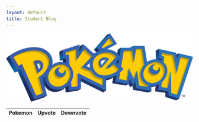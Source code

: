```yaml
---
layout: default
title: Student Blog
---
```


![Alt text](images/pokemon.png)

<!-- HTML table fragment for page -->
<table>
  <thead>
  <tr>
    <th>Pokemon</th>
    <th>Upvote</th>
    <th>Downvote</th>
  </tr>
  </thead>
  <tbody id="result">
    <!-- javascript generated data -->
  </tbody>
</table>

<!-- Script is layed out in a sequence (without a function) and will execute when page is loaded -->
<script>

  // prepare HTML defined "result" container for new output
  const resultContainer = document.getElementById("result");

  // keys for pokemon reactions
  const UPVOTE = "upvote";
  const DOWNVOTE = "downvote";

  // prepare fetch urls
  const url = "https://jarvproject.stu.nighthawkcodingsociety.com/api/pokemons";
  const like_url = url + "/upvote/";  // upvote reaction
  const jeer_url = url + "/downvote/";  // downvote reaction

  // prepare fetch GET options
  const options = {
    method: 'GET', // *GET, POST, PUT, DELETE, etc.
    mode: 'cors', // no-cors, *cors, same-origin
    cache: 'default', // *default, no-cache, reload, force-cache, only-if-cached
    credentials: 'omit', // include, *same-origin, omit
    headers: {
      'Content-Type': 'application/json'
      // 'Content-Type': 'application/x-www-form-urlencoded',
    },
  };
  // prepare fetch PUT options, clones with JS Spread Operator (...)
  const put_options = {...options, method: 'PUT'}; // clones and replaces method

  // fetch the API
  fetch(url, options)
    // response is a RESTful "promise" on any successful fetch
    .then(response => {
      // check for response errors
      if (response.status !== 200) {
          error('GET API response failure: ' + response.status);
          return;
      }
      // valid response will have JSON data
      response.json().then(data => {
          console.log(data);
          for (const row of data) {
            // make "tr element" for each "row of data"
            const tr = document.createElement("tr");
            
            // td for pokemon cell
            const pokemon = document.createElement("td");
              pokemon.innerHTML = row.id + ". " + row.pokemon;  // add fetched data to innerHTML

            // td for upvote cell with onclick actions
            const upvote = document.createElement("td");
              const upvote_but = document.createElement('button');
              upvote_but.id = UPVOTE+row.id   // establishes a UPVOTE JS id for cell
              upvote_but.innerHTML = row.upvote;  // add fetched "upvote count" to innerHTML
              upvote_but.onclick = function () {
                // onclick function call with "like parameters"
                reaction(UPVOTE, like_url+row.id, upvote_but.id);  
              };
              upvote.appendChild(upvote_but);  // add "upvote button" to upvote cell

            // td for downvote cell with onclick actions
            const downvote = document.createElement("td");
              const downvote_but = document.createElement('button');
              downvote_but.id = DOWNVOTE+row.id  // establishes a DOWNVOTE JS id for cell
              downvote_but.innerHTML = row.downvote;  // add fetched "downvote count" to innerHTML
              downvote_but.onclick = function () {
                // onclick function call with "jeer parameters"
                reaction(DOWNVOTE, jeer_url+row.id, downvote_but.id);  
              };
              downvote.appendChild(downvote_but);  // add "downvote button" to downvote cell
             
            // this builds ALL td's (cells) into tr (row) element
            tr.appendChild(pokemon);
            tr.appendChild(upvote);
            tr.appendChild(downvote);

            // this adds all the tr (row) work above to the HTML "result" container
            resultContainer.appendChild(tr);
          }
      })
  })
  // catch fetch errors (ie Nginx ACCESS to server blocked)
  .catch(err => {
    error(err + " " + url);
  });

  // Reaction function to likes or jeers user actions
  function reaction(type, put_url, elemID) {

    // fetch the API
    fetch(put_url, put_options)
    // response is a RESTful "promise" on any successful fetch
    .then(response => {
      // check for response errors
      if (response.status !== 200) {
          error("PUT API response failure: " + response.status)
          return;  // api failure
      }
      // valid response will have JSON data
      response.json().then(data => {
          console.log(data);
          // Likes or Jeers updated/incremented
          if (type === UPVOTE) // like data element
            document.getElementById(elemID).innerHTML = data.upvote;  // fetched upvote data assigned to upvote Document Object Model (DOM)
          else if (type === DOWNVOTE) // jeer data element
            document.getElementById(elemID).innerHTML = data.downvote;  // fetched downvote data assigned to downvote Document Object Model (DOM)
          else
            error("unknown type: " + type);  // should never occur
      })
    })
    // catch fetch errors (ie Nginx ACCESS to server blocked)
    .catch(err => {
      error(err + " " + put_url);
    });
    
  }

  // Something went wrong with actions or responses
  function error(err) {
    // log as Error in console
    console.error(err);
    // append error to resultContainer
    const tr = document.createElement("tr");
    const td = document.createElement("td");
    td.innerHTML = err;
    tr.appendChild(td);
    resultContainer.appendChild(tr);
  }

</script>